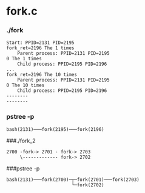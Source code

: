 # fork.c
### ./fork
```
Start: PPID=2131 PID=2195
fork_ret=2196 The 1 times
    Parent process: PPID=2131 PID=2195
0 The 1 times
    Child process: PPID=2195 PID=2196
...
fork_ret=2196 The 10 times
    Parent process: PPID=2131 PID=2195
0 The 10 times
    Child process: PPID=2195 PID=2196
--------
--------
```

### pstree -p
```
bash(2131)───fork(2195)───fork(2196)
```


###./fork_2
```
2700 -fork-> 2701 - fork-> 2703
     \------------- fork-> 2702
```
###pstree -p
```
bash(2131)───fork(2700)─┬─fork(2701)───fork(2703)
                        └─fork(2702)
```